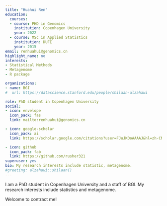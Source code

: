 ```yaml
---
title: "Huahui Ren"
education:
  courses:
  - course: PHD in Genomics
    institution: Copenhagen University
    year: 2022
  - course: MSc in Applied Statistics
    institution: DUFE
    year: 2015
email: renhuahui@genomics.cn
highlight_name: no
interests:
- Statistical Methods
- Metagenome
- R package

organizations:
- name: BGI
#  url: https://datascience.stanford.edu/people/shilaan-alzahawi

role: PhD student in Copenhagen University
social:
- icon: envelope
  icon_pack: fas
  link: mailto:renhuahui@genomics.cn 

- icon: google-scholar
  icon_pack: ai
  link: https://scholar.google.com/citations?user=FJuJKOoAAAAJ&hl=zh-CN

- icon: github
  icon_pack: fab
  link: https://github.com/rusher321
superuser: yes
bio: My research interests include statistic, metagenome. 
#greeting: alzahawi::shilaan()
---
```


I am a PhD student in Copenhagen University and a staff of BGI. My research interests include statistics and metagenome. 

Welcome to contract me!


